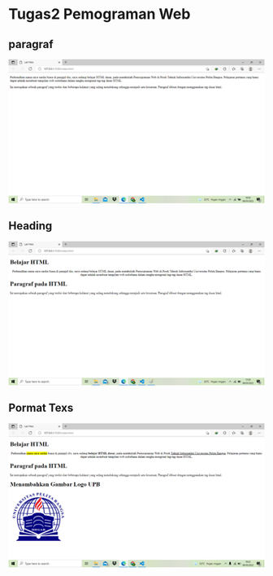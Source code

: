 # Tugas2 Pemograman Web #
## paragraf
![paragraf](ss/ss1.png)
## Heading
![Heading](ss/ss2.png)
## Pormat Texs
![Pormat_teks](ss/ss3.png)